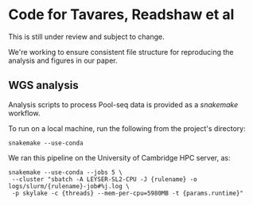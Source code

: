 # Code for Tavares, Readshaw et al

This is still under review and subject to change. 

We're working to ensure consistent file structure for reproducing the analysis and figures in our paper. 

## WGS analysis

Analysis scripts to process Pool-seq data is provided as a _snakemake_ workflow.

To run on a local machine, run the following from the project's directory:

```shell
snakemake --use-conda
```

We ran this pipeline on the University of Cambridge HPC server, as:

```shell
snakemake --use-conda --jobs 5 \
 --cluster "sbatch -A LEYSER-SL2-CPU -J {rulename} -o logs/slurm/{rulename}-job#%j.log \
 -p skylake -c {threads} --mem-per-cpu=5980MB -t {params.runtime}"
```
